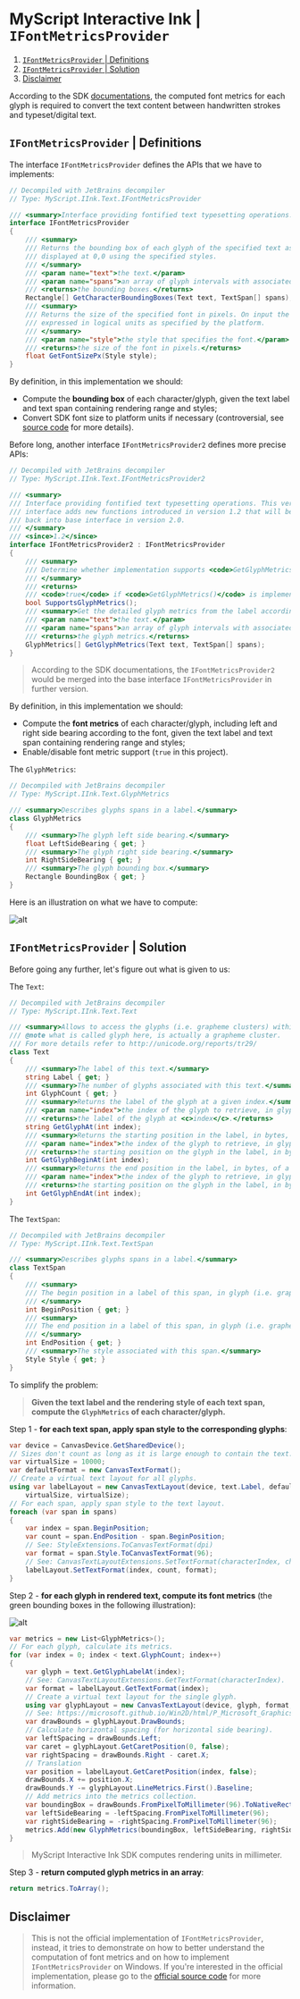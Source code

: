 MyScript Interactive Ink | `IFontMetricsProvider`
=================================================

1. [`IFontMetricsProvider` | Definitions](#ifontmetricsprovider--definitions)
2. [`IFontMetricsProvider` | Solution](#ifontmetricsprovider--solution)
3. [Disclaimer](#disclaimer)

According to the SDK [documentations](https://developer.myscript.com/docs/interactive-ink/1.4/windows/fundamentals/conversion/#computing-font-metrics), the computed font metrics for each glyph is required to convert the text content between handwritten strokes and typeset/digital text.

`IFontMetricsProvider` | Definitions
------------------------------------

The interface `IFontMetricsProvider` defines the APIs that we have to implements:

```csharp
// Decompiled with JetBrains decompiler
// Type: MyScript.IInk.Text.IFontMetricsProvider

/// <summary>Interface providing fontified text typesetting operations.</summary>
interface IFontMetricsProvider
{
    /// <summary>
    /// Returns the bounding box of each glyph of the specified text as if it were
    /// displayed at 0,0 using the specified styles.
    /// </summary>
    /// <param name="text">the text.</param>
    /// <param name="spans">an array of glyph intervals with associated style.</param>
    /// <returns>the bounding boxes.</returns>
    Rectangle[] GetCharacterBoundingBoxes(Text text, TextSpan[] spans);
    /// <summary>
    /// Returns the size of the specified font in pixels. On input the font size is
    /// expressed in logical units as specified by the platform.
    /// </summary>
    /// <param name="style">the style that specifies the font.</param>
    /// <returns>the size of the font in pixels.</returns>
    float GetFontSizePx(Style style);
}
```

By definition, in this implementation we should:

- Compute the **bounding box** of each character/glyph, given the text label and text span containing rendering range and styles;
- Convert SDK font size to platform units if necessary (controversial, see [source code](FontMetricsService.cs#L27) for more details).

Before long, another interface `IFontMetricsProvider2` defines more precise APIs:

```csharp
// Decompiled with JetBrains decompiler
// Type: MyScript.IInk.Text.IFontMetricsProvider2

/// <summary>
/// Interface providing fontified text typesetting operations. This version of the
/// interface adds new functions introduced in version 1.2 that will be merged
/// back into base interface in version 2.0.
/// </summary>
/// <since>1.2</since>
interface IFontMetricsProvider2 : IFontMetricsProvider
{
    /// <summary>
    /// Determine whether implementation supports <code>GetGlyphMetrics()</code>.
    /// </summary>
    /// <returns>
    /// <code>true</code> if <code>GetGlyphMetrics()</code> is implemented, otherwise <code>false</code>.</returns>
    bool SupportsGlyphMetrics();
    /// <summary>Get the detailed glyph metrics from the label according to the platform.</summary>
    /// <param name="text">the text.</param>
    /// <param name="spans">an array of glyph intervals with associated style.</param>
    /// <returns>the glyph metrics.</returns>
    GlyphMetrics[] GetGlyphMetrics(Text text, TextSpan[] spans);
}
```

> According to the SDK documentations, the `IFontMetricsProvider2` would be merged into the base interface `IFontMetricsProvider` in further version.

By definition, in this implementation we should:

- Compute the **font metrics** of each character/glyph, including left and right side bearing according to the font, given the text label and text span containing rendering range and styles;
- Enable/disable font metric support (`true` in this project).

The `GlyphMetrics`:

```csharp
// Decompiled with JetBrains decompiler
// Type: MyScript.IInk.Text.GlyphMetrics

/// <summary>Describes glyphs spans in a label.</summary>
class GlyphMetrics
{
    /// <summary>The glyph left side bearing.</summary>
    float LeftSideBearing { get; }
    /// <summary>The glyph right side bearing.</summary>
    int RightSideBearing { get; }
    /// <summary>The glyph bounding box.</summary>
    Rectangle BoundingBox { get; }
}
```

Here is an illustration on what we have to compute:

![alt](https://learnopengl.com/img/in-practice/glyph_offset.png)

`IFontMetricsProvider` | Solution
---------------------------------

Before going any further, let's figure out what is given to us:

The `Text`:

```csharp
// Decompiled with JetBrains decompiler
// Type: MyScript.IInk.Text.Text

/// <summary>Allows to access the glyphs (i.e. grapheme clusters) within a label.</summary>
/// @note what is called glyph here, is actually a grapheme cluster.
/// For more details refer to http://unicode.org/reports/tr29/
class Text
{
    /// <summary>The label of this text.</summary>
    string Label { get; }
    /// <summary>The number of glyphs associated with this text.</summary>
    int GlyphCount { get; }
    /// <summary>Returns the label of the glyph at a given index.</summary>
    /// <param name="index">the index of the glyph to retrieve, in glyph count.</param>
    /// <returns>the label of the glyph at <c>index</c>.</returns>
    string GetGlyphAt(int index);
    /// <summary>Returns the starting position in the label, in bytes, of a given glyph.</summary>
    /// <param name="index">the index of the glyph to retrieve, in glyph count.</param>
    /// <returns>the starting position on the glyph in the label, in bytes.</returns>
    int GetGlyphBeginAt(int index);
    /// <summary>Returns the end position in the label, in bytes, of a given glyph.</summary>
    /// <param name="index">the index of the glyph to retrieve, in glyph count.</param>
    /// <returns>the starting position on the glyph in the label, in bytes.</returns>
    int GetGlyphEndAt(int index);
}
```

The `TextSpan`:

```csharp
// Decompiled with JetBrains decompiler
// Type: MyScript.IInk.Text.TextSpan

/// <summary>Describes glyphs spans in a label.</summary>
class TextSpan
{
    /// <summary>
    /// The begin position in a label of this span, in glyph (i.e. grapheme cluster) count.
    /// </summary>
    int BeginPosition { get; }
    /// <summary>
    /// The end position in a label of this span, in glyph (i.e. grapheme cluster) count.
    /// </summary>
    int EndPosition { get; }
    /// <summary>The style associated with this span.</summary>
    Style Style { get; }
}
```

To simplify the problem:

> **Given the text label and the rendering style of each text span, compute the `GlyphMetrics` of each character/glyph.**

Step 1 - **for each text span, apply span style to the corresponding glyphs**:

```csharp
var device = CanvasDevice.GetSharedDevice();
// Sizes don't count as long as it is large enough to contain the text.
var virtualSize = 10000;
var defaultFormat = new CanvasTextFormat();
// Create a virtual text layout for all glyphs.
using var labelLayout = new CanvasTextLayout(device, text.Label, defaultFormat,
    virtualSize, virtualSize);
// For each span, apply span style to the text layout.
foreach (var span in spans)
{
    var index = span.BeginPosition;
    var count = span.EndPosition - span.BeginPosition;
    // See: StyleExtensions.ToCanvasTextFormat(dpi)
    var format = span.Style.ToCanvasTextFormat(96);
    // See: CanvasTextLayoutExtensions.SetTextFormat(characterIndex, characterCount, format).
    labelLayout.SetTextFormat(index, count, format);
}
```

Step 2 - **for each glyph in rendered text, compute its font metrics** (the green bounding boxes in the following illustration):

![alt](https://microsoft.github.io/Win2D/media/TextMetrics.png)

```csharp
var metrics = new List<GlyphMetrics>();
// For each glyph, calculate its metrics.
for (var index = 0; index < text.GlyphCount; index++)
{
    var glyph = text.GetGlyphLabelAt(index);
    // See: CanvasTextLayoutExtensions.GetTextFormat(characterIndex).
    var format = labelLayout.GetTextFormat(index);
    // Create a virtual text layout for the single glyph.
    using var glyphLayout = new CanvasTextLayout(device, glyph, format, virtualSize, virtualSize);
    // See: https://microsoft.github.io/Win2D/html/P_Microsoft_Graphics_Canvas_Text_CanvasTextLayout_DrawBounds.htm
    var drawBounds = glyphLayout.DrawBounds;
    // Calculate horizontal spacing (for horizontal side bearing).
    var leftSpacing = drawBounds.Left;
    var caret = glyphLayout.GetCaretPosition(0, false);
    var rightSpacing = drawBounds.Right - caret.X;
    // Translation
    var position = labelLayout.GetCaretPosition(index, false);
    drawBounds.X += position.X;
    drawBounds.Y -= glyphLayout.LineMetrics.First().Baseline;
    // Add metrics into the metrics collection.
    var boundingBox = drawBounds.FromPixelToMillimeter(96).ToNativeRect();
    var leftSideBearing = -leftSpacing.FromPixelToMillimeter(96);
    var rightSideBearing = -rightSpacing.FromPixelToMillimeter(96);
    metrics.Add(new GlyphMetrics(boundingBox, leftSideBearing, rightSideBearing));
}
```

> MyScript Interactive Ink SDK computes rendering units in millimeter.

Step 3 - **return computed glyph metrics in an array**:

```csharp
return metrics.ToArray();
```

Disclaimer
----------

> This is not the official implementation of `IFontMetricsProvider`, instead, it tries to demonstrate on how to better understand the computation of font metrics and on how to implement `IFontMetricsProvider` on Windows.
> If you're interested in the official implementation, please go to the [official source code](https://github.com/MyScript/interactive-ink-examples-uwp/blob/master/UIReferenceImplementation/FontMetricsProvider.cs) for more information.
